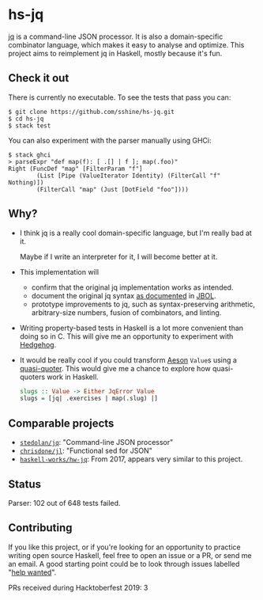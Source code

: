 # hs-jq

[jq][1] is a command-line JSON processor. It is also a domain-specific
combinator language, which makes it easy to analyse and optimize. This
project aims to reimplement jq in Haskell, mostly because it's fun.

## Check it out

There is currently no executable. To see the tests that pass you can:

```
$ git clone https://github.com/sshine/hs-jq.git
$ cd hs-jq
$ stack test
```

You can also experiment with the parser manually using GHCi:

```
$ stack ghci
> parseExpr "def map(f): [ .[] | f ]; map(.foo)"
Right (FuncDef "map" [FilterParam "f"]
        (List [Pipe (ValueIterator Identity) (FilterCall "f" Nothing)])
        (FilterCall "map" (Just [DotField "foo"])))
```

## Why?

 - I think jq is a really cool domain-specific language, but I'm really bad
   at it.

   Maybe if I write an interpreter for it, I will become better at it.
 - This implementation will
    - confirm that the original jq implementation works as intended.
    - document the original jq syntax [as documented][8] in [JBOL][7].
    - prototype improvements to jq, such as syntax-preserving arithmetic,
      arbitrary-size numbers, fusion of combinators, and linting.
 - Writing property-based tests in Haskell is a lot more convenient than
   doing so in C. This will give me an opportunity to experiment with
   [Hedgehog][2].
 - It would be really cool if you could transform [Aeson][3] `Value`s using a
   [quasi-quoter][4]. This would give me a chance to explore how quasi-quoters
   work in Haskell.

   ```haskell
   slugs :: Value -> Either JqError Value
   slugs = [jq| .exercises | map(.slug) |]
   ```

## Comparable projects

 - [`stedolan/jq`][1]: "Command-line JSON processor"
 - [`chrisdone/jl`][5]: "Functional sed for JSON"
 - [`haskell-works/hw-jq`][6]: From 2017, appears very similar to this project.

## Status

Parser: 102 out of 648 tests failed.

## Contributing

If you like this project, or if you're looking for an opportunity to practice
writing open source Haskell, feel free to open an issue or a PR, or send me an
email. A good starting point could be to look through issues labelled "[help
wanted][9]".

PRs received during Hacktoberfest 2019: 3

[1]: https://github.com/stedolan/jq
[2]: http://hackage.haskell.org/package/hedgehog
[3]: http://hackage.haskell.org/package/aeson
[4]: https://wiki.haskell.org/Quasiquotation
[5]: https://github.com/chrisdone/jl
[6]: https://github.com/haskell-works/hw-jq
[7]: https://github.com/fadado/JBOL
[8]: https://github.com/fadado/JBOL/blob/master/doc/JQ-language-grammar.md
[9]: https://github.com/sshine/hs-jq/issues?q=is%3Aopen+is%3Aissue+label%3A%22help+wanted%22
